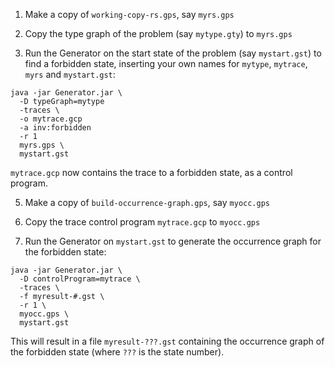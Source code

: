 1. Make a copy of `working-copy-rs.gps`, say `myrs.gps`

2. Copy the type graph of the problem (say `mytype.gty`) to `myrs.gps`

3. Run the Generator on the start state of the problem (say `mystart.gst`) to find a forbidden state, inserting your own names for `mytype`, `mytrace`, `myrs` and `mystart.gst`:
 
```
java -jar Generator.jar \
  -D typeGraph=mytype
  -traces \
  -o mytrace.gcp 
  -a inv:forbidden 
  -r 1 
  myrs.gps \
  mystart.gst
```

`mytrace.gcp` now contains the trace to a forbidden state, as a control program. 

5. Make a copy of `build-occurrence-graph.gps`, say `myocc.gps`

6. Copy the trace control program `mytrace.gcp` to `myocc.gps`

7. Run the Generator on `mystart.gst` to generate the occurrence graph for the forbidden state:

```
java -jar Generator.jar \
  -D controlProgram=mytrace \
  -traces \
  -f myresult-#.gst \
  -r 1 \
  myocc.gps \
  mystart.gst
```

This will result in a file `myresult-???.gst` containing the occurrence graph of the forbidden state (where `???` is the state number).

